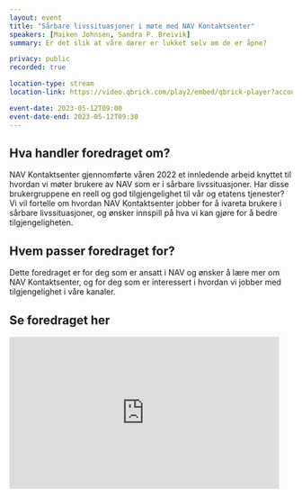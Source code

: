 ```yaml
---
layout: event
title: "Sårbare livssituasjoner i møte med NAV Kontaktsenter"
speakers: [Maiken Johnsen, Sandra P. Breivik]
summary: Er det slik at våre dører er lukket selv om de er åpne?

privacy: public
recorded: true

location-type: stream
location-link: https://video.qbrick.com/play2/embed/qbrick-player?accountId=763558&mediaId=ada1eabf-0dff-4091-91ff-0f05383c1d73&configId=qbrick-player&pageStyling=adaptive&autoplay=false&repeat=false&sharing=true&download=false&volume

event-date: 2023-05-12T09:00
event-date-end: 2023-05-12T09:30
---
```

## Hva handler foredraget om?
NAV Kontaktsenter gjennomførte våren 2022 et innledende arbeid knyttet til hvordan vi møter brukere av NAV som er i sårbare livssituasjoner. Har disse brukergruppene en reell og god tilgjengelighet til vår og etatens tjenester? Vi vil fortelle om hvordan NAV Kontaktsenter jobber for å ivareta brukere i sårbare livssituasjoner, og ønsker innspill på hva vi kan gjøre for å bedre tilgjengeligheten.

## Hvem passer foredraget for?
Dette foredraget er for deg som er ansatt i NAV og ønsker å lære mer om NAV Kontaktsenter, og for deg som er interessert i hvordan vi jobber med tilgjengelighet i våre kanaler.

## Se foredraget her
<iframe title="Video: Sårbare livssituasjoner i møte med NAV Kontaktsenter med Maiken Johnsen og Sandra P. Breivik" src="https://video.qbrick.com/play2/embed/qbrick-player?accountId=763558&mediaId=98749e86-8963-46b1-b569-2589a524ad9d&configId=qbrick-player&pageStyling=adaptive&autoplay=false&repeat=false&sharing=true&download=false&volume" allowFullScreen="true" frameborder="0" border="0" height="270" width="480"></iframe>

